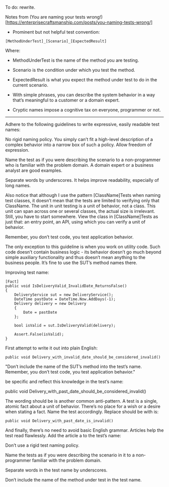 To do: rewrite.

Notes from (You are naming your tests wrong!)[https://enterprisecraftsmanship.com/posts/you-naming-tests-wrong/]


* Prominent but not helpful test convention:

```
[MethodUnderTest]_[Scenario]_[ExpectedResult]
```

Where:

* MethodUnderTest is the name of the method you are testing.
* Scenario is the condition under which you test the method.
* ExpectedResult is what you expect the method under test to do in the current scenario.

* With simple phrases, you can describe the system behavior in a way that’s meaningful to a customer or a domain expert.

* Cryptic names impose a cognitive tax on everyone, programmer or not.

---

Adhere to the following guidelines to write expressive, easily readable test names:

No rigid naming policy. You simply can’t fit a high-level description of a complex behavior into a narrow box of such a policy. Allow freedom of expression.

Name the test as if you were describing the scenario to a non-programmer who is familiar with the problem domain. A domain expert or a business analyst are good examples.

Separate words by underscores. It helps improve readability, especially of long names.


Also notice that although I use the pattern [ClassName]Tests when naming test classes, it doesn’t mean that the tests are limited to verifying only that ClassName. The unit in unit testing is a unit of behavior, not a class. This unit can span across one or several classes, the actual size is irrelevant. Still, you have to start somewhere. View the class in [ClassName]Tests as just that: an entry point, an API, using which you can verify a unit of behavior.


Remember, you don’t test code, you test application behavior.

The only exception to this guideline is when you work on utility code. Such code doesn’t contain business logic - its behavior doesn’t go much beyond simple auxiliary functionality and thus doesn’t mean anything to the business people. It’s fine to use the SUT’s method names there.


Improving test name:

```
[Fact]
public void IsDeliveryValid_InvalidDate_ReturnsFalse()
{
    DeliveryService sut = new DeliveryService();
    DateTime pastDate = DateTime.Now.AddDays(-1);
    Delivery delivery = new Delivery
    {
        Date = pastDate
    };
    
    bool isValid = sut.IsDeliveryValid(delivery);
    
    Assert.False(isValid);
}
```

First attempt to write it out into plain English:

```
public void Delivery_with_invalid_date_should_be_considered_invalid()
```

"Don’t include the name of the SUT’s method into the test’s name. Remember, you don’t test code, you test application behavior."


 be specific and reflect this knowledge in the test’s name:

public void Delivery_with_past_date_should_be_considered_invalid()


The wording should be is another common anti-pattern. A test is a single, atomic fact about a unit of behavior. There’s no place for a wish or a desire when stating a fact. Name the test accordingly. Replace should be with is:

```
public void Delivery_with_past_date_is_invalid()
```

And finally, there’s no need to avoid basic English grammar. Articles help the test read flawlessly. Add the article a to the test’s name:



Don’t use a rigid test naming policy.

Name the tests as if you were describing the scenario in it to a non-programmer familiar with the problem domain.

Separate words in the test name by underscores.

Don’t include the name of the method under test in the test name.